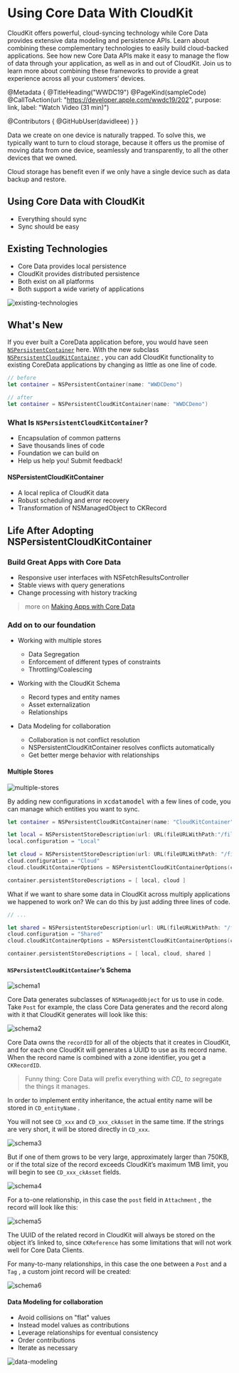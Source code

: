 # Using Core Data With CloudKit

CloudKit offers powerful, cloud-syncing technology while Core Data provides extensive data modeling and persistence APIs. Learn about combining these complementary technologies to easily build cloud-backed applications. See how new Core Data APIs make it easy to manage the flow of data through your application, as well as in and out of CloudKit. Join us to learn more about combining these frameworks to provide a great experience across all your customers’ devices.

@Metadata {
   @TitleHeading("WWDC19")
   @PageKind(sampleCode)
   @CallToAction(url: "https://developer.apple.com/wwdc19/202", purpose: link, label: "Watch Video (31 min)")

   @Contributors {
      @GitHubUser(davidleee)
   }
}



Data we create on one device is naturally trapped. To solve this, we typically want to turn to cloud storage, because it offers us the promise of moving data from one device, seamlessly and transparently, to all the other devices that we owned.

Cloud storage has benefit even if we only have a single device such as data backup and restore.

## Using Core Data with CloudKit

- Everything should sync
- Sync should be easy

## Existing Technologies

- Core Data provides local persistence
- CloudKit provides distributed persistence
- Both exist on all platforms
- Both support a wide variety of applications

![existing-technologies](https://user-images.githubusercontent.com/8705231/158109333-3f1bd098-d754-4400-a150-230c9c438f96.png)

## What's New

If you ever built a CoreData application before, you would have seen [`NSPersistentContainer`](https://developer.apple.com/documentation/coredata/nspersistentcontainer) here. With the new subclass [`NSPersistentCloudKitContainer`](https://developer.apple.com/documentation/coredata/nspersistentcloudkitcontainer/) , you can add CloudKit functionality to existing CoreData applications by changing as little as one line of code.

```swift
// before
let container = NSPersistentContainer(name: "WWDCDemo")

// after
let container = NSPersistentCloudKitContainer(name: "WWDCDemo")
```

### What Is `NSPersistentCloudKitContainer`?

- Encapsulation of common patterns
- Save thousands lines of code
- Foundation we can build on
- Help us help you! Submit feedback!

#### NSPersistentCloudKitContainer

- A local replica of CloudKit data
- Robust scheduling and error recovery
- Transformation of NSManagedObject to CKRecord

## Life After Adopting NSPersistentCloudKitContainer

### Build Great Apps with Core Data

- Responsive user interfaces with NSFetchResultsController
- Stable views with query generations
- Change processing with history tracking

> more on [Making Apps with Core Data](https://www.wwdcnotes.com/notes/wwdc19/230/)

### Add on to our foundation

- Working with multiple stores
  - Data Segregation
  - Enforcement of different types of constraints
  - Throttling/Coalescing

- Working with the CloudKit Schema
  - Record types and entity names
  - Asset externalization
  - Relationships

- Data Modeling for collaboration
  - Collaboration is not conflict resolution
  - NSPersistentCloudKitContainer resolves conflicts automatically
  - Get better merge behavior with relationships

#### Multiple Stores

![multiple-stores](https://user-images.githubusercontent.com/8705231/158109444-15de4ec7-cb83-40ce-b836-cb4eaa7bd711.png)


By adding new configurations in <kbd>xcdatamodel</kbd> with a few lines of code, you can manage which entities you want to sync.

```swift
let container = NSPersistentCloudKitContainer(name: "CloudKitContainer"）

let local = NSPersistentStoreDescription(url: URL(fileURLWithPath:"/files/local.sqlite")）
local.configuration = "Local"

let cloud = NSPersistentStoreDescription(url: URL(fileURLWithPath: "/files/cloud.sqlite"））
cloud.configuration = "Cloud"
cloud.cloudKitContainerOptions = NSPersistentCloudKitContainerOptions(containerIdentifier:"iCloud.com.wwdc.demo")

container.persistentStoreDescriptions = [ local, cloud ]
```

What if we want to share some data in CloudKit across multiply applications we happened to work on? We can do this by just adding three lines of code.

```swift
// ...

let shared = NSPersistentStoreDescription(url: URL(fileURLWithPath: "/files/shared.sqlite"））
cloud.configuration = "Shared"
cloud.cloudKitContainerOptions = NSPersistentCloudKitContainerOptions(containerIdentifier:"iCloud.com.wwdc.shared")

container.persistentStoreDescriptions = [ local, cloud, shared ]
```

#### `NSPersistentCloudKitContainer`’s Schema

![schema1](https://user-images.githubusercontent.com/8705231/158109577-adfae8fb-5ef0-4237-9fe9-92ccb3cc30bd.png)

Core Data generates subclasses of `NSManagedObject` for us to use in code. Take `Post` for example, the class Core Data generates and the record along with it that CloudKit generates will look like this:

![schema2](https://user-images.githubusercontent.com/8705231/158109620-c7e554a9-ed39-4a45-9c7f-b945c81bbc91.png)

Core Data owns the `recordID` for all of the objects that it creates in CloudKit, and for each one CloudKit will generates a UUID to use as its record name. When the record name is combined with a zone identifier, you get a `CKRecordID`.

> Funny thing: Core Data will prefix everything with *CD_ to s*egregate the things it manages.

In order to implement entity inheritance, the actual entity name will be stored in `CD_entityName` .

You will not see `CD_xxx` and `CD_xxx_ckAsset` in the same time. If the strings are very short, it will be stored directly in `CD_xxx`.

![schema3](https://user-images.githubusercontent.com/8705231/158109635-2b2c23d0-eed9-469e-bb28-ca7afefb9f3b.png)

But if one of them grows to be very large, approximately larger than 750KB, or if the total size of the record exceeds CloudKit’s maximum 1MB limit, you will begin to see `CD_xxx_ckAsset` fields.

![schema4](https://user-images.githubusercontent.com/8705231/158109655-6067ae3f-3c21-47bf-9bbc-84249584ae42.png)

For a to-one relationship, in this case the `post` field in `Attachment` , the record will look like this:

![schema5](https://user-images.githubusercontent.com/8705231/158109666-b74c4783-39af-4649-9775-dd79e87ae1aa.png)

The UUID of the related record in CloudKit will always be stored on the object it’s linked to, since `CKReference` has some limitations that will not work well for Core Data Clients.

For many-to-many relationships, in this case the one between a `Post` and a `Tag` , a custom joint record will be created:

![schema6](https://user-images.githubusercontent.com/8705231/158109681-69843ac2-ab05-4941-99ae-4878a0021cbf.png)

#### Data Modeling for collaboration

- Avoid collisions on "flat" values
- Instead model values as contributions
- Leverage relationships for eventual consistency
- Order contributions
- Iterate as necessary

![data-modeling](https://user-images.githubusercontent.com/8705231/158109704-6a0a26a1-4400-4901-b6f5-8b08f964d629.png)
